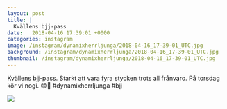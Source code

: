 ```yaml
---
layout: post
title: |
  Kvällens bjj-pass
date:   2018-04-16 17:39:01 +0000
categories: instagram
image: /instagram/dynamixherrljunga/2018-04-16_17-39-01_UTC.jpg
background: /instagram/dynamixherrljunga/2018-04-16_17-39-01_UTC.jpg
thumbnail: /instagram/dynamixherrljunga/2018-04-16_17-39-01_UTC.jpg
---
```

Kvällens bjj-pass. Starkt att vara fyra stycken trots all frånvaro. På torsdag kör vi nogi. 😊🤙 #dynamixherrljunga #bjj



<img src='/www-dynamix-herrljunga/instagram/dynamixherrljunga/2018-04-16_17-39-01_UTC.jpg' class='img-fluid' />
